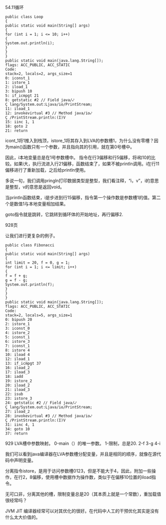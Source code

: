 54.11循环

    
    public class Loop
    {
    public static void main(String[] args)
    {
    for (int i = 1; i <= 10; i++)
    {
    System.out.println(i);
    }
    }
    }
    public static void main(java.lang.String[]);
    flags: ACC_PUBLIC, ACC_STATIC
    Code:
    stack=2, locals=2, args_size=1
    0: iconst_1
    1: istore_1
    2: iload_1
    3: bipush 10
    5: if_icmpgt 21
    8: getstatic #2 // Field java/⤦
    Ç lang/System.out:Ljava/io/PrintStream;
    11: iload_1
    12: invokevirtual #3 // Method java/io⤦
    Ç /PrintStream.println:(I)V
    15: iinc 1, 1
    18: goto 2
    21: return


icont_1将1推入到栈顶，istore_1将其存入到LVA的参数槽1，为什么没有零槽？因为main()函数只有一个参数，并且指向其的引用，就在第0号槽中。

因此，i本地变量总是在1号参数槽中。
指令在行3偏移和行5偏移，将i和10的比较。如果i大，执行流进入行21偏移，函数结束了，如果不被println调用。i在行11偏移进行了重新加载，之后给println使用。

多说一句，我们调用pringln打印数据类型是整型，我们看注释，“i，v”，i的意思是整型，v的意思是返回void。

当println函数结束，i是步进到行15偏移，指令第一个操作数是参数槽1的值。第二个是数值1与本地变量相加结果。

goto指令就是跳转，它跳转到循环体的开始地址，再行偏移2.

928页

让我们进行更复杂的例子。

    public class Fibonacci
    {
    public static void main(String[] args)
    {
    int limit = 20, f = 0, g = 1;
    for (int i = 1; i <= limit; i++)
    {
    f = f + g;
    g = f - g;
    System.out.println(f);
    }
    }
    }
    public static void main(java.lang.String[]);
    flags: ACC_PUBLIC, ACC_STATIC
    Code:
    stack=2, locals=5, args_size=1
    0: bipush 20
    2: istore_1
    3: iconst_0
    4: istore_2
    5: iconst_1
    6: istore_3
    7: iconst_1
    8: istore 4
    10: iload 4
    12: iload_1
    13: if_icmpgt 37
    16: iload_2
    17: iload_3
    18: iadd
    19: istore_2
    20: iload_2
    21: iload_3
    22: isub
    23: istore_3
    24: getstatic #2 // Field java/⤦
    Ç lang/System.out:Ljava/io/PrintStream;
    27: iload_2
    28: invokevirtual #3 // Method java/io⤦
    Ç /PrintStream.println:(I)V
    31: iinc 4, 1
    34: goto 10
    37: return



929
LVA槽中参数映射。
0-main（）的唯一参数。
1-限制，总是20.
2-f
3-g
4-i

我们可以看到java编译器在LVA参数槽分配变量，并且是相同的顺序，就像在源代码中声明变量。

分离指令istore，是用于访问参数槽0123，但是不能大于4，因此，附加一些操作，在行2，8偏移，使用槽中数据作为操作数，类似于在偏移10位置的iload指令。

无可口非，分离其他的槽，限制变量总是20（其本质上就是一个常数），重加载值很经常吗？

JVM JIT 编译器经常可以对其优化的很好。在代码中人工的干预优化其实是没有什么太大价值的。


